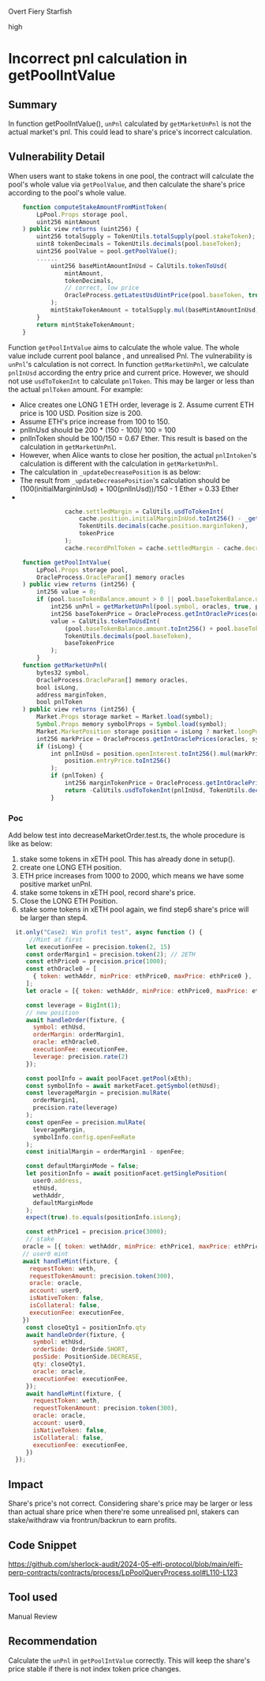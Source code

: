 Overt Fiery Starfish

high

# Incorrect pnl calculation in getPoolIntValue

## Summary
In function getPoolIntValue(), `unPnl` calculated by `getMarketUnPnl` is not the actual market's pnl. This could lead to share's price's incorrect calculation.

## Vulnerability Detail
When users want to stake tokens in one pool, the contract will calculate the pool's whole value via `getPoolValue`, and then calculate the share's price according to the pool's whole value.

```javascript
    function computeStakeAmountFromMintToken(
        LpPool.Props storage pool,
        uint256 mintAmount
    ) public view returns (uint256) {
        uint256 totalSupply = TokenUtils.totalSupply(pool.stakeToken);
        uint8 tokenDecimals = TokenUtils.decimals(pool.baseToken);
        uint256 poolValue = pool.getPoolValue();
        ......
            uint256 baseMintAmountInUsd = CalUtils.tokenToUsd(
                mintAmount,
                tokenDecimals,
                // correct, low price
                OracleProcess.getLatestUsdUintPrice(pool.baseToken, true)
            );
            mintStakeTokenAmount = totalSupply.mul(baseMintAmountInUsd).div(poolValue);
        }
        return mintStakeTokenAmount;
    }
``` 
Function `getPoolIntValue` aims to calculate the whole value. The whole value include current pool balance , and unrealised Pnl. The vulnerability is `unPnl`'s calculation is not correct.
In function `getMarketUnPnl`, we calculate `pnlInUsd` according the entry price and current price. However, we should not use `usdToTokenInt` to calculate `pnlToken`. This may be larger or less than the actual `pnlToken` amount.
For example:
- Alice creates one LONG 1 ETH order, leverage is 2. Assume current ETH price is 100 USD. Position size is 200.
- Assume ETH's price increase from 100 to 150.
- pnlInUsd should be 200 * (150 - 100)/ 100 = 100
- pnlInToken should be 100/150 = 0.67 Ether. This result is based on the calculation in `getMarketUnPnl`.
- However, when Alice wants to close her position, the actual `pnlIntoken`'s calculation is different with the calculation in `getMarketUnPnl`.
- The calculation in `_updateDecreasePosition` is as below:
- The result from `_updateDecreasePosition`'s calculation should be (100(initialMarginInUsd) + 100(pnlInUsd))/150 - 1 Ether = 0.33 Ether
- 
```javascript
                cache.settledMargin = CalUtils.usdToTokenInt(
                    cache.position.initialMarginInUsd.toInt256() - _getPosFee(cache) + pnlInUsd,
                    TokenUtils.decimals(cache.position.marginToken),
                    tokenPrice
                );
                cache.recordPnlToken = cache.settledMargin - cache.decreaseMargin.toInt256();
```
```javascript
    function getPoolIntValue(
        LpPool.Props storage pool,
        OracleProcess.OracleParam[] memory oracles
    ) public view returns (int256) {
        int256 value = 0;
        if (pool.baseTokenBalance.amount > 0 || pool.baseTokenBalance.unsettledAmount > 0) {
            int256 unPnl = getMarketUnPnl(pool.symbol, oracles, true, pool.baseToken, true);
            int256 baseTokenPrice = OracleProcess.getIntOraclePrices(oracles, pool.baseToken, true);
            value = CalUtils.tokenToUsdInt(
                (pool.baseTokenBalance.amount.toInt256() + pool.baseTokenBalance.unsettledAmount + unPnl),
                TokenUtils.decimals(pool.baseToken),
                baseTokenPrice
            );
        }
    function getMarketUnPnl(
        bytes32 symbol,
        OracleProcess.OracleParam[] memory oracles,
        bool isLong,
        address marginToken,
        bool pnlToken
    ) public view returns (int256) {
        Market.Props storage market = Market.load(symbol);
        Symbol.Props memory symbolProps = Symbol.load(symbol);
        Market.MarketPosition storage position = isLong ? market.longPosition : market.shortPositionMap[marginToken];
        int256 markPrice = OracleProcess.getIntOraclePrices(oracles, symbolProps.indexToken, true);
        if (isLong) {
            int pnlInUsd = position.openInterest.toInt256().mul(markPrice.sub(position.entryPrice.toInt256())).div(
                position.entryPrice.toInt256()
            );
            if (pnlToken) {
                int256 marginTokenPrice = OracleProcess.getIntOraclePrices(oracles, marginToken, false);
                return -CalUtils.usdToTokenInt(pnlInUsd, TokenUtils.decimals(marginToken), marginTokenPrice);
            }
```

### Poc
Add below test into decreaseMarketOrder.test.ts, the whole procedure is like as below:
1. stake some tokens in xETH pool. This has already done in setup().
2. create one LONG ETH position.
3. ETH price increases from 1000 to 2000, which means we have some positive market unPnl.
4. stake some tokens in xETH pool, record share's price.
5. Close the LONG ETH Position.
6. stake some tokens in xETH pool again, we find step6 share's price will be larger than step4. 
```javascript
  it.only("Case2: Win profit test", async function () {
      //Mint at first
     let executionFee = precision.token(2, 15)
     const orderMargin1 = precision.token(2); // 2ETH
     const ethPrice0 = precision.price(1000);
     const ethOracle0 = [
       { token: wethAddr, minPrice: ethPrice0, maxPrice: ethPrice0 },
     ];
     let oracle = [{ token: wethAddr, minPrice: ethPrice0, maxPrice: ethPrice0 }]

     const leverage = BigInt(1);
     // new position
     await handleOrder(fixture, {
       symbol: ethUsd,
       orderMargin: orderMargin1,
       oracle: ethOracle0,
       executionFee: executionFee,
       leverage: precision.rate(2)
     });

     const poolInfo = await poolFacet.getPool(xEth);
     const symbolInfo = await marketFacet.getSymbol(ethUsd);
     const leverageMargin = precision.mulRate(
       orderMargin1,
       precision.rate(leverage)
     );
     const openFee = precision.mulRate(
       leverageMargin,
       symbolInfo.config.openFeeRate
     );
     const initialMargin = orderMargin1 - openFee;

     const defaultMarginMode = false;
     let positionInfo = await positionFacet.getSinglePosition(
       user0.address,
       ethUsd,
       wethAddr,
       defaultMarginMode
     );
     expect(true).to.equals(positionInfo.isLong);

     const ethPrice1 = precision.price(3000);
     // stake
    oracle = [{ token: wethAddr, minPrice: ethPrice1, maxPrice: ethPrice1 }]
    // user0 mint
    await handleMint(fixture, {
      requestToken: weth,
      requestTokenAmount: precision.token(300),
      oracle: oracle,
      account: user0,
      isNativeToken: false,
      isCollateral: false,
      executionFee: executionFee,
    })
     const closeQty1 = positionInfo.qty
     await handleOrder(fixture, {
       symbol: ethUsd,
       orderSide: OrderSide.SHORT,
       posSide: PositionSide.DECREASE,
       qty: closeQty1,
       oracle: oracle,
       executionFee: executionFee,
     });
     await handleMint(fixture, {
       requestToken: weth,
       requestTokenAmount: precision.token(300),
       oracle: oracle,
       account: user0,
       isNativeToken: false,
       isCollateral: false,
       executionFee: executionFee,
     })
  });

```
## Impact
Share's price's not correct. Considering share's price may be larger or less than actual share price when there're some unrealised pnl, stakers can stake/withdraw via frontrun/backrun to earn profits.

## Code Snippet
https://github.com/sherlock-audit/2024-05-elfi-protocol/blob/main/elfi-perp-contracts/contracts/process/LpPoolQueryProcess.sol#L110-L123
## Tool used

Manual Review

## Recommendation
Calculate the `unPnl` in `getPoolIntValue` correctly. This will keep the share's price stable if there is not index token price changes.
